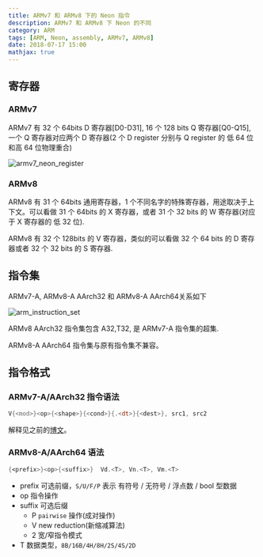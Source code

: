 ```yaml
---
title: ARMv7 和 ARMv8 下的 Neon 指令
description: ARMv7 和 ARMv8 下 Neon 的不同
category: ARM
tags: [ARM, Neon, assembly, ARMv7, ARMv8]
date: 2018-07-17 15:00
mathjax: true
---
```


## 寄存器

### ARMv7

ARMv7 有 32 个 64bits D 寄存器[D0-D31], 16 个 128 bits Q 寄存器[Q0-Q15], 一个 Q 寄存器对应两个 D 寄存器(2 个 D register 分别与 Q register 的 低 64 位 和高 64 位物理重合)

![armv7_neon_register](/image/neon_register.jpg)

### ARMv8

ARMv8 有 31 个 64bits 通用寄存器，1 个不同名字的特殊寄存器，用途取决于上下文。可以看做 31 个 64bits 的 X 寄存器，或者 31 个 32 bits 的 W 寄存器(对应于 X 寄存器的 低 32 位).

ARMv8 有 32 个 128bits 的 V 寄存器，类似的可以看做 32 个 64 bits 的 D 寄存器或者 32 个 32 bits 的 S 寄存器.

## 指令集

ARMv7-A, ARMv8-A AArch32 和 ARMv8-A AArch64关系如下

![arm_instruction_set](/image/arm_instruction_set.png)

ARMv8 AArch32 指令集包含 A32,T32, 是 ARMv7-A 指令集的超集.

ARMv8-A AArch64 指令集与原有指令集不兼容。

## 指令格式

### ARMv7-A/AArch32 指令语法

```asm
V{<mod>}<op>{<shape>}{<cond>}{.<dt>}{<dest>}, src1, src2
```

解释见之前的[博文](https://jzwdsb.github.io/2018/07/05/2018-07-05-armv7_neon_format/)。

### ARMv8-A/AArch64 语法

```asm
{<prefix>}<op>{<suffix>}  Vd.<T>, Vn.<T>, Vm.<T>
```

- prefix
  可选前缀，`S/U/F/P` 表示 有符号 / 无符号 / 浮点数 / bool 型数据
- op
  指令操作
- suffix
  可选后缀
  - P
    `pairwise` 操作(成对操作)
  - V
    new reduction(新缩减算法)
  - 2
    宽/窄指令模式
- T
  数据类型，`8B/16B/4H/8H/2S/4S/2D`